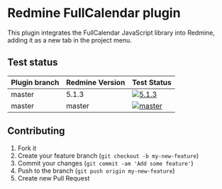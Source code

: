Redmine FullCalendar plugin
======================

This plugin integrates the FullCalendar JavaScript library into Redmine, adding it as a new tab in the project menu.

Test status
------------

| Plugin branch | Redmine Version | Test Status       |
|---------------|-----------------|-------------------|
| master        | 5.1.3           | [![5.1.3][1]][5]  |
| master        | master          | [![master][2]][5] |

[1]: https://github.com/nanego/redmine_fullcalendar/actions/workflows/5_1_3.yml/badge.svg
[2]: https://github.com/nanego/redmine_fullcalendar/actions/workflows/master.yml/badge.svg
[5]: https://github.com/nanego/redmine_fullcalendar/actions

Contributing
------------

1. Fork it
2. Create your feature branch (`git checkout -b my-new-feature`)
3. Commit your changes (`git commit -am 'Add some feature'`)
4. Push to the branch (`git push origin my-new-feature`)
5. Create new Pull Request
